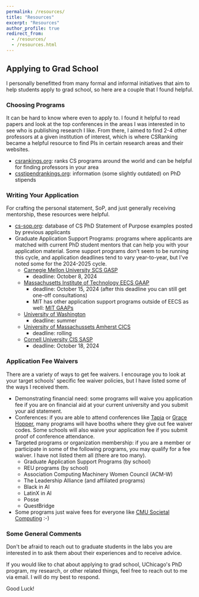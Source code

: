 ```yaml
---
permalink: /resources/
title: "Resources"
excerpt: "Resources"
author_profile: true
redirect_from: 
  - /resources/
  - /resources.html
---
```


## Applying to Grad School
I personally benefitted from many formal and informal initiatives that aim to help students apply to grad school, so here are a couple that I found helpful.

### Choosing Programs
It can be hard to know where even to apply to. I found it helpful to read papers and look at the top conferences in the areas I was interested in to see who is publishing research I like. From there, I aimed to find 2-4 other professors at a given institution of interest, which is where CSRanking became a helpful resource to find PIs in certain research areas and their websites.
* [csrankings.org](https://csrankings.org/#/index?all&us): ranks CS programs around the world and can be helpful for finding professors in your area
* [csstipendrankings.org](https://csstipendrankings.org/): information (some slightly outdated) on PhD stipends

### Writing Your Application
For crafting the personal statement, SoP, and just generally receiving mentorship, these resources were helpful.
* [cs-sop.org](https://cs-sop.notion.site/CS-PhD-Statements-of-Purpose-df39955313834889b7ac5411c37b958d): database of CS PhD Statement of Purpose examples posted by previous applicants
* Graduate Application Support Programs: programs where applicants are matched with current PhD student mentors that can help you with your application material. Some support programs don't seem to be running this cycle, and application deadlines tend to vary year-to-year, but I've noted some for the 2024-2025 cycle.
    * [Carnegie Mellon University SCS GASP](https://www.cs.cmu.edu/academics/phd/application-support)
        * deadline: October 8, 2024
    * [Massachusetts Institute of Technology EECS GAAP](https://eecs-gaap.mit.edu/)
        * deadline: October 15, 2024 (after this deadline you can still get one-off consultations)
        * MIT has other application support programs outside of EECS as well: [MIT GAAPs](https://oge.mit.edu/community-diversity/prospective-students/graduate-application-assistance-programs-gaap/)
    * [University of Washington](https://www.cs.washington.edu/academics/phd/admissions/pams)
        * deadline: summer
    * [University of Massachussets Amherst CICS](https://paspumasscs.github.io/)
        * deadline: rolling
    * [Cornell University CIS SASP](https://www.cs.cornell.edu/phd/admissions)
        * deadline: October 18, 2024

### Application Fee Waivers
There are a variety of ways to get fee waivers. I encourage you to look at your target schools' specific fee waiver policies, but I have listed some of the ways I received them.
* Demonstrating financial need: some programs will waive you application fee if you are on financial aid at your current university and you submit your aid statement.
* Conferences: if you are able to attend conferences like [Tapia](https://tapiaconference.cmd-it.org/) or [Grace Hopper](https://ghc.anitab.org/), many programs will have booths where they give out fee waiver codes. Some schools will also waive your application fee if you submit proof of conference attendance.
* Targeted programs or organization membership: if you are a member or participate in some of the following programs, you may qualify for a fee waiver. I have not listed them all (there are too many).
    * Graduate Application Support Programs (by school)
    * REU programs (by school)
    * Association Computing Machinery Women Council (ACM-W)
    * The Leadership Alliance (and affiliated programs)
    * Black in AI
    * LatinX in AI 
    * Posse
    * QuestBridge
* Some programs just waive fees for everyone like [CMU Societal Computing](https://sc.s3d.cmu.edu/prospective-students/apply.html) :-)

### Some General Comments
Don't be afraid to reach out to graduate students in the labs you are interested in to ask them about their experiences and to receive advice.

If you would like to chat about applying to grad school, UChicago's PhD program, my research, or other related things, feel free to reach out to me via email. I will do my best to respond.

Good Luck!
